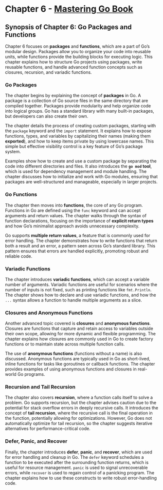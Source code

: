 # Chapter 6 - [Mastering Go Book](https://packt.link/rUETq)

## Synopsis of Chapter 6: Go Packages and Functions

Chapter 6 focuses on **packages** and **functions**, which are a part of Go’s modular design. Packages allow you to organize your code into reusable units, while functions provide the building blocks for executing logic. This chapter explains how to structure Go projects using packages, write reusable functions, and handle advanced function concepts such as closures, recursion, and variadic functions.

### **Go Packages**

The chapter begins by explaining the concept of **packages** in Go. A package is a collection of Go source files in the same directory that are compiled together. Packages provide modularity and help organize code into logical groups. Go has a standard library with many built-in packages, but developers can also create their own.

The chapter details the process of creating custom packages, starting with the `package` keyword and the `import` statement. It explains how to expose functions, types, and variables by capitalizing their names (making them **exported**), and how to keep items private by using lowercase names. This simple but effective visibility control is a key feature of Go’s package system.

Examples show how to create and use a custom package by separating the code into different directories and files. It also introduces the **`go mod` tool**, which is used for dependency management and module handling. The chapter discusses how to initialize and work with Go modules, ensuring that packages are well-structured and manageable, especially in larger projects.

### **Go Functions**

The chapter then moves into **functions**, the core of any Go program. Functions in Go are defined using the `func` keyword and can accept arguments and return values. The chapter walks through the syntax of function declarations, focusing on the importance of **explicit return types** and how Go’s minimalist approach avoids unnecessary complexity.

Go supports **multiple return values**, a feature that is commonly used for error handling. The chapter demonstrates how to write functions that return both a result and an error, a pattern seen across Go’s standard library. This pattern ensures that errors are handled explicitly, promoting robust and reliable code.

### **Variadic Functions**

The chapter introduces **variadic functions**, which can accept a variable number of arguments. Variadic functions are useful for scenarios where the number of inputs is not fixed, such as printing functions like `fmt.Println`. The chapter shows how to declare and use variadic functions, and how the `...` syntax allows a function to handle multiple arguments as a slice.

### **Closures and Anonymous Functions**

Another advanced topic covered is **closures** and **anonymous functions**. Closures are functions that capture and retain access to variables outside their own scope, allowing for more dynamic and flexible programming. The chapter explains how closures are commonly used in Go to create factory functions or to maintain state across multiple function calls.

The use of **anonymous functions** (functions without a name) is also discussed. Anonymous functions are typically used in Go as short-lived, inline functions for tasks like goroutines or callback functions. The chapter provides examples of using anonymous functions and closures in real-world Go programs.

### **Recursion and Tail Recursion**

The chapter also covers **recursion**, where a function calls itself to solve a problem. Go supports recursion, but the chapter advises caution due to the potential for stack overflow errors in deeply recursive calls. It introduces the concept of **tail recursion**, where the recursive call is the final operation in the function, potentially allowing for optimizations. However, Go does not automatically optimize for tail recursion, so the chapter suggests iterative alternatives for performance-critical code.

### **Defer, Panic, and Recover**

Finally, the chapter introduces **defer**, **panic**, and **recover**, which are used for error handling and cleanup in Go. The `defer` keyword schedules a function to be executed after the surrounding function returns, which is useful for resource management. `panic` is used to signal unrecoverable errors, while `recover` is used to regain control of a panicking program. The chapter explains how to use these constructs to write robust error-handling code.